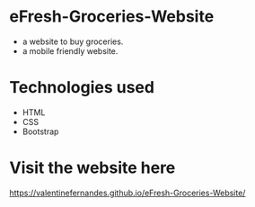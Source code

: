 # eFresh-Groceries-Website
 * a website to buy groceries.
 * a mobile friendly website.

# Technologies used
 * HTML
 * CSS
 * Bootstrap

# Visit the website here
https://valentinefernandes.github.io/eFresh-Groceries-Website/ 
